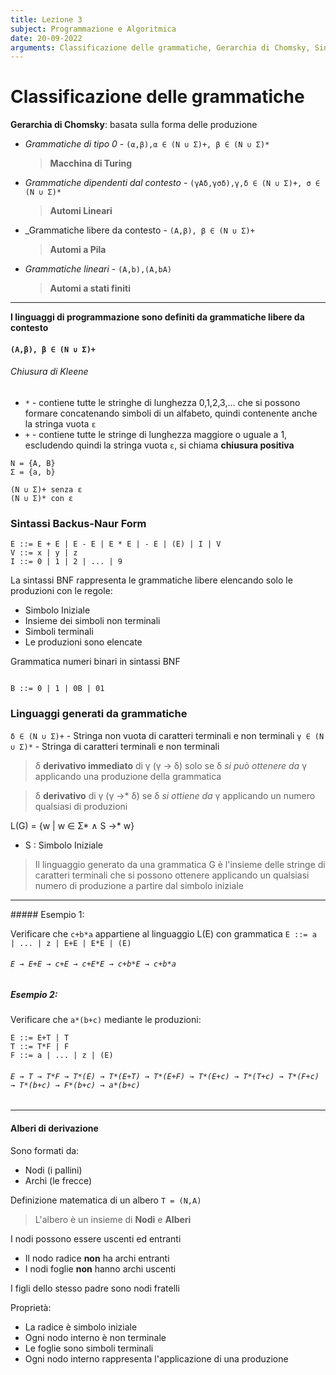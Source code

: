 ```yaml
---
title: Lezione 3
subject: Programmazione e Algoritmica
date: 20-09-2022
arguments: Classificazione delle grammatiche, Gerarchia di Chomsky, Sintassi BNF, Linguaggi generati da grammatiche, Alberi di derivazione
---
```


# Classificazione delle grammatiche
**Gerarchia di Chomsky**: basata sulla forma delle produzione
* _Grammatiche di tipo 0_ - `(α,β),α ∈ (Ν ∪ Σ)+, β ∈ (Ν ∪ Σ)*` 
	> **Macchina di Turing**
* _Grammatiche dipendenti dal contesto_ - `(γΑδ,γσδ),γ,δ ∈ (Ν ∪ Σ)+, σ ∈ (Ν ∪ Σ)*` 
	> **Automi Lineari**
* _Grammatiche libere da contesto - `(Α,β), β ∈ (Ν ∪ Σ)+` 
	> **Automi a Pila**
* _Grammatiche lineari_ - `(A,b),(A,bA)`
	> **Automi a stati finiti**

<hr>

**I linguaggi di programmazione sono definiti da grammatiche libere da contesto**
#### `(Α,β), β ∈ (Ν ∪ Σ)+`

###### Chiusura di Kleene
- `*`  - contiene tutte le stringhe di lunghezza 0,1,2,3,... che si possono formare concatenando simboli di un alfabeto, quindi contenente anche la stringa vuota `ε`
- `+` - contiene tutte le stringe di lunghezza maggiore o uguale a 1, escludendo quindi la stringa vuota `ε`, si chiama **chiusura positiva**

```
Ν = {A, B}
Σ = {a, b} 

(Ν ∪ Σ)+ senza ε
(Ν ∪ Σ)* con ε
```

### Sintassi Backus-Naur Form

```
E ::= E + E | E - E | E * E | - E | (E) | I | V
V ::= x | y | z
I ::= 0 | 1 | 2 | ... | 9
```

La sintassi BNF rappresenta le grammatiche libere elencando solo le produzioni con le regole:
- Simbolo Iniziale
- Insieme dei simboli non terminali
- Simboli terminali
- Le produzioni sono elencate

Grammatica numeri binari in sintassi BNF

```

B ::= 0 | 1 | 0B | 01
```

### Linguaggi generati da grammatiche

`δ ∈ (Ν ∪ Σ)+` - Stringa non vuota di caratteri terminali e non terminali
`γ ∈ (Ν ∪ Σ)*` - Stringa di caratteri terminali e non terminali

> δ **derivativo immediato** di γ (γ → δ) solo se δ *si può ottenere da* γ applicando una produzione della grammatica

> δ **derivativo** di γ (γ →* δ) se δ *si ottiene da* γ applicando un numero qualsiasi di produzioni

L(G) = {w | w ∈ Σ* ∧ S →* w}

- S : Simbolo Iniziale

> Il linguaggio generato da una grammatica G è l'insieme delle stringe di caratteri terminali che si possono ottenere applicando un qualsiasi numero di produzione a partire dal simbolo iniziale

<hr>
##### Esempio 1:

Verificare che `c+b*a` appartiene al linguaggio L(E) con grammatica `E ::= a | ... | z | E+E | E*E | (E)`
###### `E → E+E → c+E → c+E*E → c+b*E → c+b*a `

##### Esempio 2:

Verificare che `a*(b+c)` mediante le produzioni:

```
E ::= E+T | T
T ::= T*F | F
F ::= a | ... | z | (E)
```

###### `E → T → T*F → T*(E) → T*(E+T) → T*(E+F) → T*(E+c) → T*(T+c) → T*(F+c) → T*(b+c) → F*(b+c) → a*(b+c)`

<hr>

#### Alberi di derivazione

Sono formati da:
- Nodi (i pallini)
- Archi (le frecce)

Definizione matematica di un albero `T = (N,A)`

> L'albero è un insieme di **Nodi** e **Alberi**

I nodi possono essere uscenti ed entranti
- Il nodo radice **non** ha archi entranti
- I nodi foglie **non** hanno archi uscenti

I figli dello stesso padre sono nodi fratelli

Proprietà: 
- La radice è simbolo iniziale
- Ogni nodo interno è non terminale
- Le foglie sono simboli terminali
- Ogni nodo interno rappresenta l'applicazione di una produzione